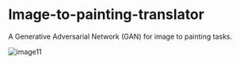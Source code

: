 # Image-to-painting-translator
A Generative Adversarial Network (GAN) for image to painting tasks.


![image11](https://github.com/hamzamamadi2001/Image-to-painting-translator/assets/103936497/68cb7a6f-65c6-41b3-ab3c-ce17ef05673c)
